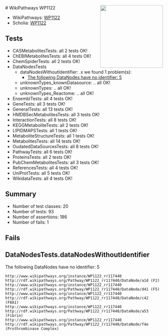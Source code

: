 <img style="float: right; width: 200px" src="https://upload.wikimedia.org/wikipedia/commons/thumb/8/83/Wplogo_with_text_500.png/640px-Wplogo_with_text_500.png" />
# WikiPathways WP1122

* WikiPathways: [WP1122](https://wikipathways.org/pathways/WP1122)
* Scholia: [WP1122](https://scholia.toolforge.org/wikipathways/WP1122)
## Tests
* CASMetabolitesTests: all 2 tests OK!
* ChEBIMetabolitesTests: all 4 tests OK!
* ChemSpiderTests: all 2 tests OK!
* DataNodesTests
    * dataNodesWithoutIdentifier: .x we found 1 problem(s):
        * [The following DataNodes have no identifier: 5](#d2d32fa4)
    * unknownTypes_knownDatasource: .. all OK!
    * unknownTypes: .. all OK!
    * unknownTypes_Reactome: .. all OK!
* EnsemblTests: all 4 tests OK!
* GeneTests: all 3 tests OK!
* GeneralTests: all 13 tests OK!
* HMDBSecMetabolitesTests: all 3 tests OK!
* InteractionTests: all 8 tests OK!
* KEGGMetaboliteTests: all 2 tests OK!
* LIPIDMAPSTests: all 1 tests OK!
* MetaboliteStructureTests: all 1 tests OK!
* MetabolitesTests: all 14 tests OK!
* OudatedDataSourcesTests: all 8 tests OK!
* PathwayTests: all 6 tests OK!
* ProteinsTests: all 2 tests OK!
* PubChemMetabolitesTests: all 3 tests OK!
* ReferencesTests: all 4 tests OK!
* UniProtTests: all 5 tests OK!
* WikidataTests: all 4 tests OK!


## Summary

* Number of test classes: 20
* Number of tests: 93
* Number of assertions: 186
* Number of fails: 1

## Fails

<a name="d2d32fa4" />

## DataNodesTests.dataNodesWithoutIdentifier

The following DataNodes have no identifier: 5
```
http://www.wikipathways.org/instance/WP1122_rr117440 http://rdf.wikipathways.org/Pathway/WP1122_rr117440/DataNode/a1d (F2)
http://www.wikipathways.org/instance/WP1122_rr117440 http://rdf.wikipathways.org/Pathway/WP1122_rr117440/DataNode/d41 (F5)
http://www.wikipathways.org/instance/WP1122_rr117440 http://rdf.wikipathways.org/Pathway/WP1122_rr117440/DataNode/c42 (F8A1)
http://www.wikipathways.org/instance/WP1122_rr117440 http://rdf.wikipathways.org/Pathway/WP1122_rr117440/DataNode/a53 (Fibrin)
http://www.wikipathways.org/instance/WP1122_rr117440 http://rdf.wikipathways.org/Pathway/WP1122_rr117440/DataNode/f4e (Prothrombinase Complex)
```

